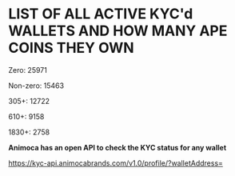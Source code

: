 # LIST OF ALL ACTIVE KYC'd WALLETS AND HOW MANY APE COINS THEY OWN

Zero: 25971

Non-zero: 15463

305+: 12722

610+: 9158

1830+: 2758

**Animoca has an open API to check the KYC status for any wallet**

https://kyc-api.animocabrands.com/v1.0/profile/?walletAddress=